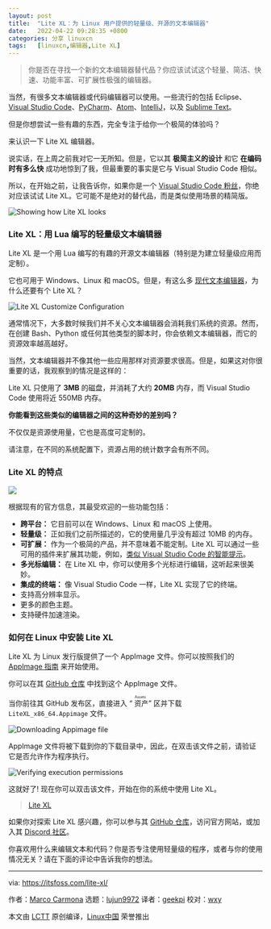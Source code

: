 ```yaml
---
layout: post
title:	"Lite XL：为 Linux 用户提供的轻量级、开源的文本编辑器"
date:	2022-04-22 09:28:35 +0800 
categories:	分享 linuxcn 
tags:	[linuxcn,编辑器,Lite XL]
---
```




> 
> 你是否在寻找一个新的文本编辑器替代品？你应该试试这个轻量、简洁、快速、功能丰富、可扩展性极强的编辑器。
> 
> 
> 


当然，有很多文本编辑器或代码编辑器可以使用。一些流行的包括 Eclipse、[Visual Studio Code](https://itsfoss.com/install-visual-studio-code-ubuntu/)、[PyCharm](https://itsfoss.com/install-pycharm-ubuntu/)、[Atom](https://itsfoss.com/install-atom-ubuntu/)、[IntelliJ](https://itsfoss.com/install-intellij-ubuntu-linux/)，以及 [Sublime Text](https://itsfoss.com/sublime-text-3-linux/)。


但是你想尝试一些有趣的东西，完全专注于给你一个极简的体验吗？


来认识一下 Lite XL 编辑器。


说实话，在上周之前我对它一无所知。但是，它以其 **极简主义的设计** 和它 **在编码时有多么快** 成功地惊到了我，但最重要的事实是它与 Visual Studio Code 相似。


所以，在开始之前，让我告诉你，如果你是一个 [Visual Studio Code 粉丝](https://itsfoss.com/visual-studio-code-vs-atom/)，你绝对应该试试 Lite XL。它可能不是绝对的替代品，而是类似使用场景的精简版。


![Showing how Lite XL looks](/Asserts/Images//attachment/album/202204/22/092835k8bkgbdlxgckrxcr.png)


### Lite XL：用 Lua 编写的轻量级文本编辑器


Lite XL 是一个用 Lua 编写的有趣的开源文本编辑器（特别是为建立轻量级应用而定制）。


它也可用于 Windows、Linux 和 macOS。但是，有这么多 [现代文本编辑器](https://itsfoss.com/best-modern-open-source-code-editors-for-linux/)，为什么还要有个 Lite XL？


![Lite XL Customize Configuration](/Asserts/Images//attachment/album/202204/22/092835qoy8v4yk6olxdzlp.png)


通常情况下，大多数时候我们并不关心文本编辑器会消耗我们系统的资源。然而，在创建 Bash、Python 或任何其他类型的脚本时，你会依赖文本编辑器，而它的资源效率越高越好。


当然，文本编辑器并不像其他一些应用那样对资源要求很高。但是，如果这对你很重要的话，我观察到的情况是这样的：


Lite XL 只使用了 **3MB** 的磁盘，并消耗了大约 **20MB** 内存，而 Visual Studio Code 使用将近 550MB 内存。


**你能看到这些类似的编辑器之间的这种奇妙的差别吗？**


不仅仅是资源使用量，它也是高度可定制的。


请注意，在不同的系统配置下，资源占用的统计数字会有所不同。


### Lite XL 的特点


![](/Asserts/Images//attachment/album/202204/22/092836l7otc1k1k82hmcc8.png)


根据现有的官方信息，其最受欢迎的一些功能包括：


* **跨平台：** 它目前可以在 Windows、Linux 和 macOS 上使用。
* **轻量级：** 正如我们之前所描述的，它的使用量几乎没有超过 10MB 的内存。
* **可扩展：** 作为一个极简的产品，并不意味着不能定制。Lite XL 可以通过一些可用的插件来扩展其功能，例如，[类似 Visual Studio Code 的智能提示](https://github.com/lite-xl/lite-xl-lsp)。
* **多光标编辑：** 在 Lite XL 中，你可以使用多个光标进行编辑，这听起来很美妙。
* **集成的终端：** 像 Visual Studio Code 一样，Lite XL 实现了它的终端。
* 支持高分辨率显示。
* 更多的颜色主题。
* 支持硬件加速渲染。


### 如何在 Linux 中安装 Lite XL


Lite XL 为 Linux 发行版提供了一个 AppImage 文件。你可以按照我们的 [AppImage 指南](https://itsfoss.com/use-appimage-linux/) 来开始使用。


你可以在其 [GitHub 仓库](https://github.com/lite-xl/lite-xl) 中找到这个 AppImage 文件。


当你前往其 GitHub 发布区，直接进入 “<ruby> 资产 <rt>  Assets </rt></ruby>” 区并下载 `LiteXL_x86_64.Appimage` 文件。


![Downloading Appimage file](/Asserts/Images//attachment/album/202204/22/092836ijhabvp0b3prhr4r.png)


AppImage 文件将被下载到你的下载目录中，因此，在双击该文件之前，请验证它是否允许作为程序执行。


![Verifying execution permissions](/Asserts/Images//attachment/album/202204/22/092836l0lb0pua75a4uq4u.png)


这就好了! 现在你可以双击该文件，开始在你的系统中使用 Lite XL。



> 
> [Lite XL](https://lite-xl.com/)
> 
> 
> 


如果你对探索 Lite XL 感兴趣，你可以参与其 [GitHub 仓库](https://github.com/lite-xl/lite-xl)，访问官方网站，或加入其 [Discord 社区](https://discord.gg/RWzqC3nx7K)。


你喜欢用什么来编辑文本和代码？你是否专注使用轻量级的程序，或者与你的使用情况无关？请在下面的评论中告诉我你的想法。




---


via: <https://itsfoss.com/lite-xl/>


作者：[Marco Carmona](https://itsfoss.com/author/marco/) 选题：[lujun9972](https://github.com/lujun9972) 译者：[geekpi](https://github.com/geekpi) 校对：[wxy](https://github.com/wxy)


本文由 [LCTT](https://github.com/LCTT/TranslateProject) 原创编译，[Linux中国](https://linux.cn/) 荣誉推出
